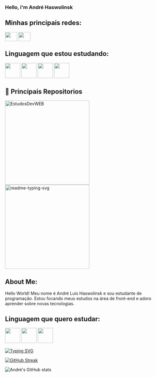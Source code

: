 ### Hello, i'm André Haswolinsk


<summary><h2 align="left">Minhas principais redes:</h2></summary>
<p align="left">
  <a href="https://www.linkedin.com/in/haswolinsk/" target="blank"><img align="center" src="https://cdn.jsdelivr.net/npm/simple-icons@3.0.1/icons/linkedin.svg" alt="" height="30" width="40" /></a>
  <a href="https://www.instagram.com/haswolinsk1/" target="blank"><img align="center" src="https://cdn.jsdelivr.net/npm/simple-icons@3.0.1/icons/instagram.svg" alt="" height="30" width="40" /></a>
</p>

<summary><h2 align="left">Linguagem que estou estudando:</h2></summary>
<p align="left">
  <img src="https://img.icons8.com/external-tal-revivo-shadow-tal-revivo/48/null/external-html-5-is-a-software-solution-stack-that-defines-the-properties-and-behaviors-of-web-page-logo-shadow-tal-revivo.png" width=50px/>
  <img src="https://img.icons8.com/color/48/null/css3.png" width=50px/>
  <img src="https://img.icons8.com/color/48/null/javascript--v1.png" width=50px/>
  <img src="https://user-images.githubusercontent.com/99846498/224356594-08ed03c4-7d9b-4817-8aca-1ce2448433a4.png" width=50px/>
</p>

<summary><h2>📘 Principais Repositorios </h2></summary>
<p align=left>
  <a href="https://github.com/Haswolinsk/EstudosDevWEB"><img width="278" src="https://denvercoder1-github-readme-stats.vercel.app/api/pin/?username=Haswolinsk&repo=EstudosDevWEB&theme=react&bg_color=1F222E&title_color=F85D7F&hide_border=true&icon_color=F8D866&show_icons=false" alt="EstudosDevWEB"></a>
  <a href="https://github.com/Haswolinsk/Portfolio"><img width="278" src="https://denvercoder1-github-readme-stats.vercel.app/api/pin/?username=Haswolinsk&repo=Portfolio&theme=react&bg_color=1F222E&title_color=F85D7F&hide_border=true&icon_color=F8D866&show_icons=false" alt="readme-typing-svg"></a>
</p>

<summary><h2 aligh="left">About Me:</h2></summary>
<p align="left">Hello World! Meu nome é André Luis Haswolinsk e sou estudante de programação. Estou focando meus estudos na área de front-end e adoro aprender sobre novas tecnologias.</p>

<summary><h2>Linguagem que quero estudar:</h2></summary>
<p align="left">
<img src="https://user-images.githubusercontent.com/99846498/224350595-2c3a4fe9-d540-4f68-a479-1849a1d52a10.png" width=50px/>
<img src="https://user-images.githubusercontent.com/99846498/224350329-c3df8856-4123-4ec4-8103-52e420491981.png" width=50px/>
<img src="https://user-images.githubusercontent.com/99846498/224348879-bf52a25a-51e6-4feb-bee3-fb573b9e9271.png" width=50px/>
</p>

<a href="https://git.io/typing-svg"><img src="https://readme-typing-svg.herokuapp.com?font=Fira+Code&pause=1000&color=0EF714&width=435&lines=Please+stand+by...;I+will+go++get+my+coffe." alt="Typing SVG" /></a>

[![GitHub Streak](https://github-readme-streak-stats.herokuapp.com?user=Haswolinsk&theme=github-dark)](https://git.io/streak-stats)

![André's GitHub stats](https://github-readme-stats.vercel.app/api?username=haswolinsk&show_icons=true&theme=transparent)

